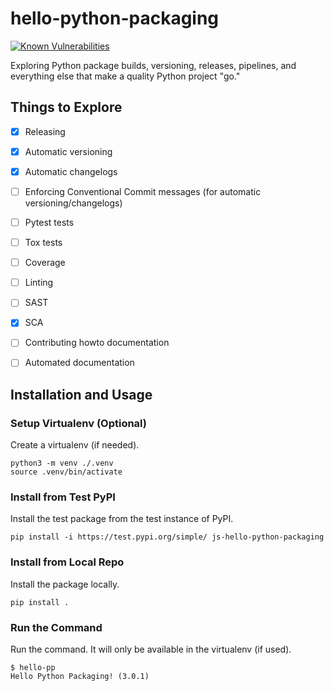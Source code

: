 # hello-python-packaging

[![Known Vulnerabilities](https://snyk.io/test/github/SafeEval/hello-python-packaging/badge.svg)](https://snyk.io/test/github/SafeEval/hello-python-packaging)

Exploring Python package builds, versioning, releases, pipelines, and
everything else that make a quality Python project "go."


## Things to Explore

- [x] Releasing
- [x] Automatic versioning
- [x] Automatic changelogs
- [ ] Enforcing Conventional Commit messages (for automatic versioning/changelogs)
- [ ] Pytest tests
- [ ] Tox tests
- [ ] Coverage
- [ ] Linting
- [ ] SAST
- [x] SCA
- [ ] Contributing howto documentation
- [ ] Automated documentation


## Installation and Usage

### Setup Virtualenv (Optional)

Create a virtualenv (if needed).

```
python3 -m venv ./.venv
source .venv/bin/activate
```

### Install from Test PyPI

Install the test package from the test instance of PyPI.

```
pip install -i https://test.pypi.org/simple/ js-hello-python-packaging
```

### Install from Local Repo

Install the package locally.

```
pip install .
```

### Run the Command

Run the command. It will only be available in the virtualenv (if used).

```
$ hello-pp
Hello Python Packaging! (3.0.1)
```

